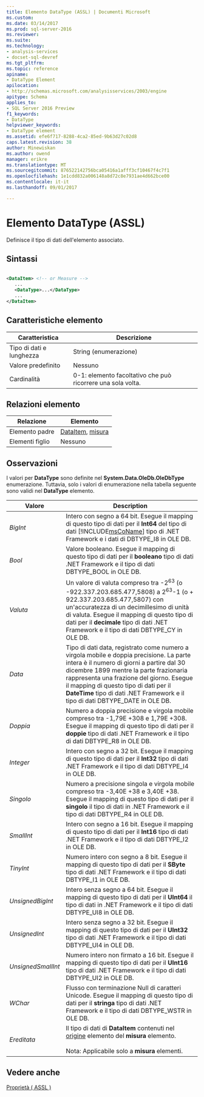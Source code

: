 ```yaml
---
title: Elemento DataType (ASSL) | Documenti Microsoft
ms.custom: 
ms.date: 03/14/2017
ms.prod: sql-server-2016
ms.reviewer: 
ms.suite: 
ms.technology:
- analysis-services
- docset-sql-devref
ms.tgt_pltfrm: 
ms.topic: reference
apiname:
- DataType Element
apilocation:
- http://schemas.microsoft.com/analysisservices/2003/engine
apitype: Schema
applies_to:
- SQL Server 2016 Preview
f1_keywords:
- DataType
helpviewer_keywords:
- DataType element
ms.assetid: efe6f717-8288-4ca2-85ed-9b63d27c02d8
caps.latest.revision: 38
author: Minewiskan
ms.author: owend
manager: erikre
ms.translationtype: MT
ms.sourcegitcommit: 876522142756bca05416a1afff3cf10467f4c7f1
ms.openlocfilehash: 1e1cdd832a006148a8d72c8e7931ae4d662bce00
ms.contentlocale: it-it
ms.lasthandoff: 09/01/2017

---
```

# <a name="datatype-element-assl"></a>Elemento DataType (ASSL)
  Definisce il tipo di dati dell'elemento associato.  
  
## <a name="syntax"></a>Sintassi  
  
```xml  
  
<DataItem> <!-- or Measure -->  
   ...  
   <DataType>...</DataType>  
   ...  
</DataItem>  
```  
  
## <a name="element-characteristics"></a>Caratteristiche elemento  
  
|Caratteristica|Descrizione|  
|--------------------|-----------------|  
|Tipo di dati e lunghezza|String (enumerazione)|  
|Valore predefinito|Nessuno|  
|Cardinalità|0-1: elemento facoltativo che può ricorrere una sola volta.|  
  
## <a name="element-relationships"></a>Relazioni elemento  
  
|Relazione|Elemento|  
|------------------|-------------|  
|Elemento padre|[DataItem](../../../analysis-services/scripting/data-type/dataitem-data-type-assl.md), [misura](../../../analysis-services/scripting/objects/measure-element-assl.md)|  
|Elementi figlio|Nessuno|  
  
## <a name="remarks"></a>Osservazioni  
 I valori per **DataType** sono definite nel **System.Data.OleDb.OleDbType** enumerazione. Tuttavia, solo i valori di enumerazione nella tabella seguente sono validi nel **DataType** elemento.  
  
|Valore|Description|  
|-----------|-----------------|  
|*BigInt*|Intero con segno a 64 bit. Esegue il mapping di questo tipo di dati per il **Int64** del tipo di dati [!INCLUDE[msCoName](../../../includes/msconame-md.md)] tipo di .NET Framework e i dati di DBTYPE_I8 in OLE DB.|  
|*Bool*|Valore booleano. Esegue il mapping di questo tipo di dati per il **booleano** tipo di dati .NET Framework e il tipo di dati DBTYPE_BOOL in OLE DB.|  
|*Valuta*|Un valore di valuta compreso tra -2<sup>63</sup> (o -922.337.203.685.477,5808) a 2<sup>63</sup>-1 (o + 922.337.203.685.477,5807) con un'accuratezza di un decimillesimo di unità di valuta. Esegue il mapping di questo tipo di dati per il **decimale** tipo di dati .NET Framework e il tipo di dati DBTYPE_CY in OLE DB.|  
|*Data*|Tipo di dati data, registrato come numero a virgola mobile e doppia precisione. La parte intera è il numero di giorni a partire dal 30 dicembre 1899 mentre la parte frazionaria rappresenta una frazione del giorno. Esegue il mapping di questo tipo di dati per il **DateTime** tipo di dati .NET Framework e il tipo di dati DBTYPE_DATE in OLE DB.|  
|*Doppia*|Numero a doppia precisione e virgola mobile compreso tra -1,79E +308 e 1,79E +308. Esegue il mapping di questo tipo di dati per il **doppie** tipo di dati .NET Framework e il tipo di dati DBTYPE_R8 in OLE DB.|  
|*Integer*|Intero con segno a 32 bit. Esegue il mapping di questo tipo di dati per il **Int32** tipo di dati .NET Framework e il tipo di dati DBTYPE_I4 in OLE DB.|  
|*Singolo*|Numero a precisione singola e virgola mobile compreso tra -3,40E +38 e 3,40E +38. Esegue il mapping di questo tipo di dati per il **singolo** il tipo di dati in .NET Framework e il tipo di dati DBTYPE_R4 in OLE DB.|  
|*SmallInt*|Intero con segno a 16 bit. Esegue il mapping di questo tipo di dati per il **Int16** tipo di dati .NET Framework e il tipo di dati DBTYPE_I2 in OLE DB.|  
|*TinyInt*|Numero intero con segno a 8 bit. Esegue il mapping di questo tipo di dati per il **SByte** tipo di dati .NET Framework e il tipo di dati DBTYPE_I1 in OLE DB.|  
|*UnsignedBigInt*|Intero senza segno a 64 bit. Esegue il mapping di questo tipo di dati per il **UInt64** il tipo di dati in .NET Framework e il tipo di dati DBTYPE_UI8 in OLE DB.|  
|*UnsignedInt*|Intero senza segno a 32 bit. Esegue il mapping di questo tipo di dati per il **UInt32** tipo di dati .NET Framework e il tipo di dati DBTYPE_UI4 in OLE DB.|  
|*UnsignedSmallInt*|Numero intero non firmato a 16 bit. Esegue il mapping di questo tipo di dati per il **UInt16** tipo di dati .NET Framework e il tipo di dati DBTYPE_UI2 in OLE DB.|  
|*WChar*|Flusso con terminazione Null di caratteri Unicode. Esegue il mapping di questo tipo di dati per il **stringa** tipo di dati .NET Framework e il tipo di dati DBTYPE_WSTR in OLE DB.|  
|*Ereditata*|Il tipo di dati di **DataItem** contenuti nel [origine](../../../analysis-services/scripting/properties/source-element-measure-assl.md) elemento del **misura** elemento.<br /><br /> Nota: Applicabile solo a **misura** elementi.|  
  
## <a name="see-also"></a>Vedere anche  
 [Proprietà &#40; ASSL &#41;](../../../analysis-services/scripting/properties/properties-assl.md)  
  
  
